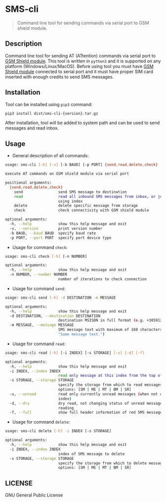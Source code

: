 # SMS-cli
> Command line tool for sending commands via serial port to GSM shield module.

## Description
Command line tool for sending AT (ATtention) commands via serial port to 
[GSM Shield module](https://www.arduino.cc/en/Guide/ArduinoGSMShield). This tool is written in `python3` and it is 
supported on any platform (Windows/Linux/MacOS). Before using tool you must have 
[GSM Shield module](https://www.arduino.cc/en/Guide/ArduinoGSMShield) connected to serial port and it must have 
proper SIM card inserted with enough credits to send SMS messages.

## Installation
Tool can be installed using `pip3` command:

```sh
pip3 install dist/sms-cli-{version}.tar.gz
```

After installation, tool will be added to system path and can be used to send messages and read inbox.

## Usage
* General description of all commands:
```sh
usage: sms-cli [-h] [-v] [-b BAUD] [-p PORT] {send,read,delete,check} ...

execute AT commands on GSM shield module via serial port

positional arguments:
  {send,read,delete,check}
    send                send SMS message to destination
    read                read all inbound SMS messages from inbox, or just one
                        using index
    delete              delete specific message from storage
    check               check connectivity with GSM shield module

optional arguments:
  -h, --help            show this help message and exit
  -v, --version         print version number
  -b BAUD, --baud BAUD  specify baud rate
  -p PORT, --port PORT  specify port device type
```

* Usage for command `check`:
```sh
usage: sms-cli check [-h] [-n NUMBER]

optional arguments:
  -h, --help            show this help message and exit
  -n NUMBER, --number NUMBER
                        number of iterations to check connection
```

* Usage for command `send`:
```sh
usage: sms-cli send [-h] -d DESTINATION -m MESSAGE

optional arguments:
  -h, --help            show this help message and exit
  -d DESTINATION, --destination DESTINATION
                        destination MSISDN in full format (e.g. +38591234567)
  -m MESSAGE, --message MESSAGE
                        SMS message text with maximum of 160 characters (e.g.
                        "Some message text.")
```

* Usage for command `read`:
```sh
usage: sms-cli read [-h] [-i INDEX] [-s STORAGE] [-u] [-d] [-f]

optional arguments:
  -h, --help            show this help message and exit
  -i INDEX, --index INDEX
                        read only message at this index from the top of inbox
  -s STORAGE, --storage STORAGE
                        specify the storage from which to read messages,
                        options: [SM | ME | MT | BM | SR]
  -u, --unread          read only currently unread messages (when not using
                        index)
  -d, --dry             dry read, not changing status of unread messages while
                        reading
  -f, --full            show full header information of red SMS messages
```

* Usage for command `delete`:
```sh
usage: sms-cli delete [-h] -i INDEX [-s STORAGE]

optional arguments:
  -h, --help            show this help message and exit
  -i INDEX, --index INDEX
                        index of SMS message to delete
  -s STORAGE, --storage STORAGE
                        specify the storage from which to delete message,
                        options: [SM | ME | MT | BM | SR]
```

LICENSE
---
GNU General Public License
